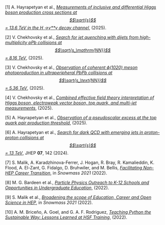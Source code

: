 <span class="csl-left-margin">\[1\]
</span><span class="csl-right-inline">A. Hayrapetyan et al.,
*[<span class="nocase">Measurements of inclusive and differential Higgs
boson production cross sections at $$\sqrt{s}$$ = 13.6 TeV in the H
→*γ**γ* decay channel</span>](https://arxiv.org/abs/2504.17755)*,
(2025).</span>

<span class="csl-left-margin">\[2\]
</span><span class="csl-right-inline">V. Chekhovsky et al.,
*[<span class="nocase">Search for jet quenching with dijets from
high-multiplicity pPb collisions at $$\sqrt{s_\mathrm{NN}}$$ = 8.16
TeV</span>](https://arxiv.org/abs/2504.08507)*, (2025).</span>

<span class="csl-left-margin">\[3\]
</span><span class="csl-right-inline">V. Chekhovsky et al.,
*[<span class="nocase">Observation of coherent *ϕ*(1020) meson
photoproduction in ultraperipheral PbPb collisions at
$$\sqrt{s_\text{NN}}$$ = 5.36
TeV</span>](https://arxiv.org/abs/2504.05193)*, (2025).</span>

<span class="csl-left-margin">\[4\]
</span><span class="csl-right-inline">V. Chekhovsky et al.,
*[<span class="nocase">Combined effective field theory interpretation of
Higgs boson, electroweak vector boson, top quark, and multi-jet
measurements</span>](https://arxiv.org/abs/2504.02958)*, (2025).</span>

<span class="csl-left-margin">\[5\]
</span><span class="csl-right-inline">A. Hayrapetyan et al.,
*[<span class="nocase">Observation of a pseudoscalar excess at the top
quark pair production
threshold</span>](https://arxiv.org/abs/2503.22382)*, (2025).</span>

<span class="csl-left-margin">\[6\]
</span><span class="csl-right-inline">A. Hayrapetyan et al.,
*[<span class="nocase">Search for dark QCD with emerging jets in
proton-proton collisions at $$\sqrt{s}$$ = 13
TeV</span>](https://doi.org/10.1007/JHEP07(2024)142)*, JHEP **07**, 142
(2024).</span>

<span class="csl-left-margin">\[7\]
</span><span class="csl-right-inline">S. Malik, A. Karadzhinova-Ferrer,
J. Hogan, R. Bray, R. Kamalieddin, K. Flood, A. El-Zant, G. Fidalgo, D.
Bruhwiler, and M. Bellis, *[Facilitating Non-HEP Career
Transition](https://arxiv.org/abs/2203.11665)*, in *Snowmass 2021*
(2022).</span>

<span class="csl-left-margin">\[8\]
</span><span class="csl-right-inline">M. G. Bardeen et al.,
*[<span class="nocase">Particle Physics Outreach to K-12 Schools and
Opportunities in Undergraduate
Education</span>](https://arxiv.org/abs/2203.10953)*, (2022).</span>

<span class="csl-left-margin">\[9\]
</span><span class="csl-right-inline">S. Malik et al.,
*[<span class="nocase">Broadening the scope of Education, Career and
Open Science in HEP</span>](https://arxiv.org/abs/2203.08809)*, in
*Snowmass 2021* (2022).</span>

<span class="csl-left-margin">\[10\]
</span><span class="csl-right-inline">A. M. Briceño, A. Goel, and G. A.
F. Rodriguez, *[Teaching Python the Sustainable Way: Lessons Learned at
HSF Training](https://doi.org/10.5281/zenodo.7115834)*, (2022).</span>
